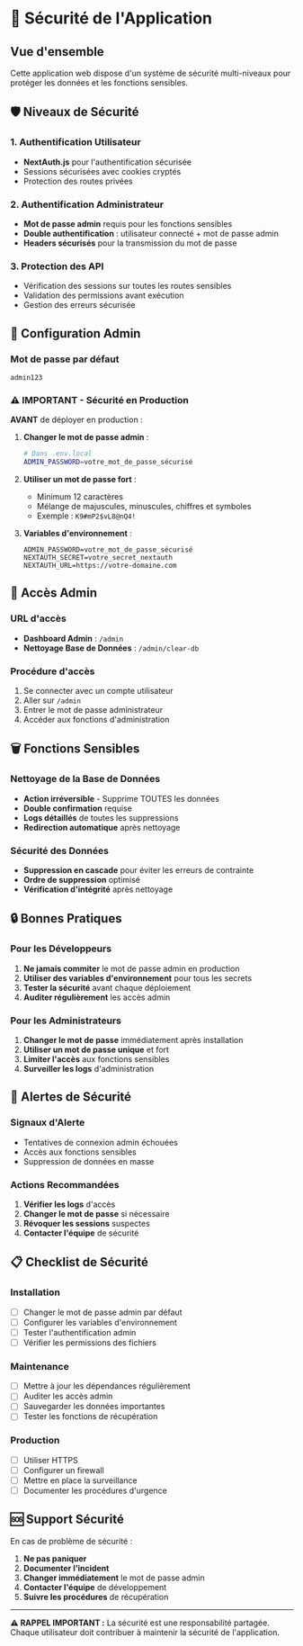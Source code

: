 # 🔐 Sécurité de l'Application

## Vue d'ensemble

Cette application web dispose d'un système de sécurité multi-niveaux pour protéger les données et les fonctions sensibles.

## 🛡️ Niveaux de Sécurité

### 1. Authentification Utilisateur
- **NextAuth.js** pour l'authentification sécurisée
- Sessions sécurisées avec cookies cryptés
- Protection des routes privées

### 2. Authentification Administrateur
- **Mot de passe admin** requis pour les fonctions sensibles
- **Double authentification** : utilisateur connecté + mot de passe admin
- **Headers sécurisés** pour la transmission du mot de passe

### 3. Protection des API
- Vérification des sessions sur toutes les routes sensibles
- Validation des permissions avant exécution
- Gestion des erreurs sécurisée

## 🔑 Configuration Admin

### Mot de passe par défaut
```
admin123
```

### ⚠️ IMPORTANT - Sécurité en Production

**AVANT** de déployer en production :

1. **Changer le mot de passe admin** :
   ```bash
   # Dans .env.local
   ADMIN_PASSWORD=votre_mot_de_passe_sécurisé
   ```

2. **Utiliser un mot de passe fort** :
   - Minimum 12 caractères
   - Mélange de majuscules, minuscules, chiffres et symboles
   - Exemple : `K9#mP2$vL8@nQ4!`

3. **Variables d'environnement** :
   ```env
   ADMIN_PASSWORD=votre_mot_de_passe_sécurisé
   NEXTAUTH_SECRET=votre_secret_nextauth
   NEXTAUTH_URL=https://votre-domaine.com
   ```

## 🚪 Accès Admin

### URL d'accès
- **Dashboard Admin** : `/admin`
- **Nettoyage Base de Données** : `/admin/clear-db`

### Procédure d'accès
1. Se connecter avec un compte utilisateur
2. Aller sur `/admin`
3. Entrer le mot de passe administrateur
4. Accéder aux fonctions d'administration

## 🗑️ Fonctions Sensibles

### Nettoyage de la Base de Données
- **Action irréversible** - Supprime TOUTES les données
- **Double confirmation** requise
- **Logs détaillés** de toutes les suppressions
- **Redirection automatique** après nettoyage

### Sécurité des Données
- **Suppression en cascade** pour éviter les erreurs de contrainte
- **Ordre de suppression** optimisé
- **Vérification d'intégrité** après nettoyage

## 🔒 Bonnes Pratiques

### Pour les Développeurs
1. **Ne jamais commiter** le mot de passe admin en production
2. **Utiliser des variables d'environnement** pour tous les secrets
3. **Tester la sécurité** avant chaque déploiement
4. **Auditer régulièrement** les accès admin

### Pour les Administrateurs
1. **Changer le mot de passe** immédiatement après installation
2. **Utiliser un mot de passe unique** et fort
3. **Limiter l'accès** aux fonctions sensibles
4. **Surveiller les logs** d'administration

## 🚨 Alertes de Sécurité

### Signaux d'Alerte
- Tentatives de connexion admin échouées
- Accès aux fonctions sensibles
- Suppression de données en masse

### Actions Recommandées
1. **Vérifier les logs** d'accès
2. **Changer le mot de passe** si nécessaire
3. **Révoquer les sessions** suspectes
4. **Contacter l'équipe** de sécurité

## 📋 Checklist de Sécurité

### Installation
- [ ] Changer le mot de passe admin par défaut
- [ ] Configurer les variables d'environnement
- [ ] Tester l'authentification admin
- [ ] Vérifier les permissions des fichiers

### Maintenance
- [ ] Mettre à jour les dépendances régulièrement
- [ ] Auditer les accès admin
- [ ] Sauvegarder les données importantes
- [ ] Tester les fonctions de récupération

### Production
- [ ] Utiliser HTTPS
- [ ] Configurer un firewall
- [ ] Mettre en place la surveillance
- [ ] Documenter les procédures d'urgence

## 🆘 Support Sécurité

En cas de problème de sécurité :
1. **Ne pas paniquer**
2. **Documenter l'incident**
3. **Changer immédiatement** le mot de passe admin
4. **Contacter l'équipe** de développement
5. **Suivre les procédures** de récupération

---

**⚠️ RAPPEL IMPORTANT :** La sécurité est une responsabilité partagée. Chaque utilisateur doit contribuer à maintenir la sécurité de l'application.

